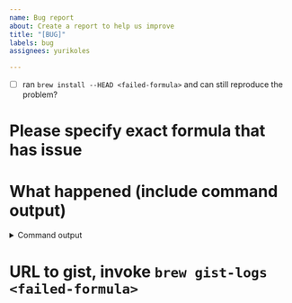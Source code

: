 ```yaml
---
name: Bug report
about: Create a report to help us improve
title: "[BUG]"
labels: bug
assignees: yurikoles

---
```


- [ ] ran `brew install --HEAD <failed-formula>` and can still reproduce the problem?

# Please specify exact formula that has issue

<!-- replace me -->

# What happened (include command output)

<!-- replace me -->

<details>
  <summary>Command output</summary>
  <pre>
  
  <!-- replace this with the command output -->
  
  </pre>
</details>

# URL to gist, invoke `brew gist-logs <failed-formula>`

<!-- replace me -->
